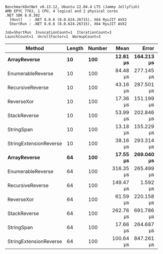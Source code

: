 ```

BenchmarkDotNet v0.13.12, Ubuntu 22.04.4 LTS (Jammy Jellyfish)
AMD EPYC 7763, 1 CPU, 4 logical and 2 physical cores
.NET SDK 8.0.302
  [Host]   : .NET 8.0.6 (8.0.624.26715), X64 RyuJIT AVX2
  ShortRun : .NET 8.0.6 (8.0.624.26715), X64 RyuJIT AVX2

Job=ShortRun  InvocationCount=1  IterationCount=3  
LaunchCount=1  UnrollFactor=1  WarmupCount=3  

```
| Method                 | Length | Number | Mean      | Error      | StdDev    | Median     | Min        | Max       | Allocated |
|----------------------- |------- |------- |----------:|-----------:|----------:|-----------:|-----------:|----------:|----------:|
| **ArrayReverse**           | **10**     | **100**    |  **12.81 μs** | **164.213 μs** |  **9.001 μs** |   **7.700 μs** |   **7.519 μs** |  **23.20 μs** |  **10.09 KB** |
| EnumerableReverse      | 10     | 100    |  84.48 μs | 277.145 μs | 15.191 μs |  78.136 μs |  73.497 μs | 101.82 μs |  25.72 KB |
| RecursiveReverse       | 10     | 100    |  43.16 μs | 287.501 μs | 15.759 μs |  36.938 μs |  31.468 μs |  61.08 μs |  33.53 KB |
| ReverseXor             | 10     | 100    |  17.36 μs | 151.199 μs |  8.288 μs |  14.346 μs |  11.010 μs |  26.74 μs |  10.09 KB |
| StackReverse           | 10     | 100    |  53.99 μs | 202.846 μs | 11.119 μs |  54.322 μs |  42.711 μs |  64.94 μs |  31.19 KB |
| StringSpan             | 10     | 100    |  13.18 μs | 155.229 μs |  8.509 μs |   9.152 μs |   7.439 μs |  22.96 μs |   5.41 KB |
| StringExtensionReverse | 10     | 100    |  38.16 μs | 293.314 μs | 16.078 μs |  28.924 μs |  28.834 μs |  56.73 μs |  28.84 KB |
| **ArrayReverse**           | **64**     | **100**    |  **17.55 μs** | **269.040 μs** | **14.747 μs** |   **9.043 μs** |   **9.031 μs** |  **34.58 μs** |  **30.41 KB** |
| EnumerableReverse      | 64     | 100    | 316.35 μs | 265.499 μs | 14.553 μs | 314.327 μs | 302.915 μs | 331.81 μs |  59.31 KB |
| RecursiveReverse       | 64     | 100    | 149.47 μs |   1.592 μs |  0.087 μs | 149.450 μs | 149.399 μs | 149.57 μs | 560.88 KB |
| ReverseXor             | 64     | 100    |  61.59 μs | 220.158 μs | 12.068 μs |  60.603 μs |  50.053 μs |  74.13 μs |  30.41 KB |
| StackReverse           | 64     | 100    | 262.76 μs | 691.786 μs | 37.919 μs | 276.037 μs | 219.982 μs | 292.25 μs |  88.22 KB |
| StringSpan             | 64     | 100    |  17.66 μs | 264.687 μs | 14.508 μs |  10.450 μs |   8.176 μs |  34.37 μs |  15.56 KB |
| StringExtensionReverse | 64     | 100    | 100.64 μs | 847.261 μs | 46.441 μs |  79.788 μs |  68.287 μs | 153.86 μs |  68.69 KB |
